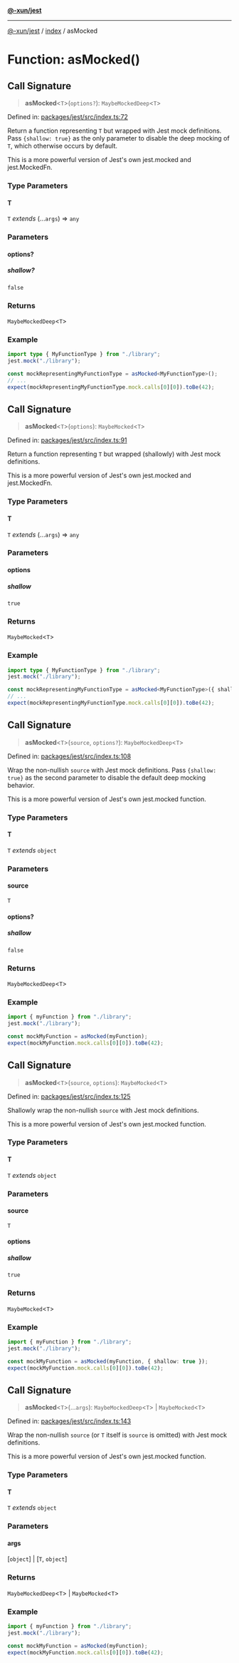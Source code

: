 [**@-xun/jest**](../../README.md)

***

[@-xun/jest](../../README.md) / [index](../README.md) / asMocked

# Function: asMocked()

## Call Signature

> **asMocked**\<`T`\>(`options?`): `MaybeMockedDeep`\<`T`\>

Defined in: [packages/jest/src/index.ts:72](https://github.com/Xunnamius/test-utils/blob/57459b26ed02cd14e42f07abe5e9e679c5f7e843/packages/jest/src/index.ts#L72)

Return a function representing `T` but wrapped with Jest mock definitions.
Pass `{shallow: true}` as the only parameter to disable the deep mocking of
`T`, which otherwise occurs by default.

This is a more powerful version of Jest's own jest.mocked and
jest.MockedFn.

### Type Parameters

#### T

`T` *extends* (...`args`) => `any`

### Parameters

#### options?

##### shallow?

`false`

### Returns

`MaybeMockedDeep`\<`T`\>

### Example

```ts
import type { MyFunctionType } from "./library";
jest.mock("./library");

const mockRepresentingMyFunctionType = asMocked<MyFunctionType>();
// ...
expect(mockRepresentingMyFunctionType.mock.calls[0][0]).toBe(42);
```

## Call Signature

> **asMocked**\<`T`\>(`options`): `MaybeMocked`\<`T`\>

Defined in: [packages/jest/src/index.ts:91](https://github.com/Xunnamius/test-utils/blob/57459b26ed02cd14e42f07abe5e9e679c5f7e843/packages/jest/src/index.ts#L91)

Return a function representing `T` but wrapped (shallowly) with Jest mock
definitions.

This is a more powerful version of Jest's own jest.mocked and
jest.MockedFn.

### Type Parameters

#### T

`T` *extends* (...`args`) => `any`

### Parameters

#### options

##### shallow

`true`

### Returns

`MaybeMocked`\<`T`\>

### Example

```ts
import type { MyFunctionType } from "./library";
jest.mock("./library");

const mockRepresentingMyFunctionType = asMocked<MyFunctionType>({ shallow: true });
// ...
expect(mockRepresentingMyFunctionType.mock.calls[0][0]).toBe(42);
```

## Call Signature

> **asMocked**\<`T`\>(`source`, `options?`): `MaybeMockedDeep`\<`T`\>

Defined in: [packages/jest/src/index.ts:108](https://github.com/Xunnamius/test-utils/blob/57459b26ed02cd14e42f07abe5e9e679c5f7e843/packages/jest/src/index.ts#L108)

Wrap the non-nullish `source` with Jest mock definitions. Pass `{shallow:
true}` as the second parameter to disable the default deep mocking behavior.

This is a more powerful version of Jest's own jest.mocked function.

### Type Parameters

#### T

`T` *extends* `object`

### Parameters

#### source

`T`

#### options?

##### shallow

`false`

### Returns

`MaybeMockedDeep`\<`T`\>

### Example

```ts
import { myFunction } from "./library";
jest.mock("./library");

const mockMyFunction = asMocked(myFunction);
expect(mockMyFunction.mock.calls[0][0]).toBe(42);
```

## Call Signature

> **asMocked**\<`T`\>(`source`, `options`): `MaybeMocked`\<`T`\>

Defined in: [packages/jest/src/index.ts:125](https://github.com/Xunnamius/test-utils/blob/57459b26ed02cd14e42f07abe5e9e679c5f7e843/packages/jest/src/index.ts#L125)

Shallowly wrap the non-nullish `source` with Jest mock definitions.

This is a more powerful version of Jest's own jest.mocked function.

### Type Parameters

#### T

`T` *extends* `object`

### Parameters

#### source

`T`

#### options

##### shallow

`true`

### Returns

`MaybeMocked`\<`T`\>

### Example

```ts
import { myFunction } from "./library";
jest.mock("./library");

const mockMyFunction = asMocked(myFunction, { shallow: true });
expect(mockMyFunction.mock.calls[0][0]).toBe(42);
```

## Call Signature

> **asMocked**\<`T`\>(...`args`): `MaybeMockedDeep`\<`T`\> \| `MaybeMocked`\<`T`\>

Defined in: [packages/jest/src/index.ts:143](https://github.com/Xunnamius/test-utils/blob/57459b26ed02cd14e42f07abe5e9e679c5f7e843/packages/jest/src/index.ts#L143)

Wrap the non-nullish `source` (or `T` itself is `source` is omitted) with
Jest mock definitions.

This is a more powerful version of Jest's own jest.mocked function.

### Type Parameters

#### T

`T` *extends* `object`

### Parameters

#### args

\[`object`\] | \[`T`, `object`\]

### Returns

`MaybeMockedDeep`\<`T`\> \| `MaybeMocked`\<`T`\>

### Example

```ts
import { myFunction } from "./library";
jest.mock("./library");

const mockMyFunction = asMocked(myFunction);
expect(mockMyFunction.mock.calls[0][0]).toBe(42);
```
